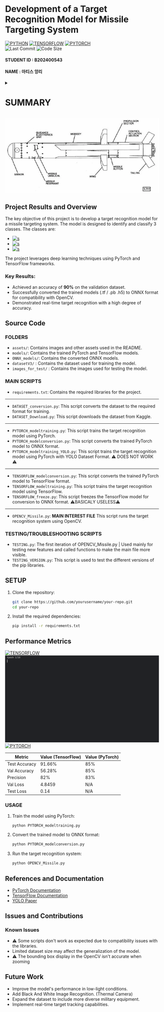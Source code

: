# Development of a Target Recognition Model for Missile Targeting System
<a href='https://github.com/shivamkapasia0' target="_blank"><img alt='PYTHON' src='https://img.shields.io/badge/3.12-100000?style=for-the-badge&logo=PYTHON&logoColor=white&labelColor=3950FF&color=3950FF'/></a>
<a href='https://github.com/shivamkapasia0' target="_blank"><img alt='TENSORFLOW' src='https://img.shields.io/badge/TENSORFLOW-100000?style=for-the-badge&logo=TENSORFLOW&logoColor=white&labelColor=black&color=black'/></a>
<a href='https://github.com/shivamkapasia0' target="_blank"><img alt='PYTORCH' src='https://img.shields.io/badge/PYTORCH-100000?style=for-the-badge&logo=PYTORCH&logoColor=white&labelColor=black&color=black'/></a>
<br>
![Last Commit](https://img.shields.io/github/last-commit/Lasbonbe/KNU_TERM_PROJECT)
![Code Size](https://img.shields.io/github/languages/code-size/Lasbonbe/KNU_TERM_PROJECT)
#### STUDENT ID : B202400543
#### NAME : 마티스 앙리 



<details>
<summary>

# **SUMMARY**

</summary>

- [Project Results and Overview](#project-results-and-overview)
- [Source Code](#source-code)
- [Performance Metrics](#performance-metrics)
- [Installation and Usage](#installation-and-usage)
- [References and Documentation](#references-and-documentation)
- [Issues and Contributions](#issues-and-contributions)
- [Future Work](#future-work)

</details>


![Missile Schema](assets/missileschema.png)

## Project Results and Overview
The key objective of this project is to develop a target recognition model for a missile targeting system. The model is designed to identify and classify 3 classes. 
The classes are:
- <a href='https://github.com/shivamkapasia0' target="_blank"><img alt='s' src='https://img.shields.io/badge/TANK-100000?style=for-the-badge&logo=s&logoColor=white&labelColor=FF0000&color=FF0000'/></a>
- <a href='https://github.com/shivamkapasia0' target="_blank"><img alt='s' src='https://img.shields.io/badge/SPAA (Self Propeled Anti Aircraft Vehicule)-100000?style=for-the-badge&logo=s&logoColor=white&labelColor=DE0CFF&color=DE0CFF'/></a> 
- <a href='https://github.com/shivamkapasia0' target="_blank"><img alt='s' src='https://img.shields.io/badge/MILITARY_VEHICULE (Other Type of military vehicule)-100000?style=for-the-badge&logo=s&logoColor=white&labelColor=FFAC0F&color=FFAC0F'/></a>

The project leverages deep learning techniques using PyTorch and TensorFlow frameworks.

### Key Results:
- Achieved an accuracy of **90%** on the validation dataset.
- Successfully converted the trained models (.tf / .pb .h5) to ONNX format for compatibility with OpenCV.
- Demonstrated real-time target recognition with a high degree of accuracy.

## Source Code

### FOLDERS

- `assets/`: Contains images and other assets used in the README.
- `models/`: Contains the trained PyTorch and TensorFlow models.
- `ONNX_models/`: Contains the converted ONNX models.
- `datasetV3/` : Contains the dataset used for training the model.
- `images_for_test/` : Contains the images used for testing the model.

### MAIN SCRIPTS
- `requirements.txt`: Contains the required libraries for the project.
----
- `DATASET_conversion.py`: This script converts the dataset to the required format for training.
- `DATASET_Download.py`: This script downloads the dataset from Kaggle.
----
- `PYTORCH_modeltraining.py`: This script trains the target recognition model using PyTorch.
- `PYTORCH_modelconversion.py`: This script converts the trained PyTorch model to ONNX format.
- `PYTORCH_modeltraining_YOLO.py`: This script trains the target recognition model using PyTorch with YOLO Dataset Format. ⚠️ DOES NOT WORK ⚠️
----
- `TENSORFLOW_modelconversion.py`: This script converts the trained PyTorch model to TensorFlow format.
- `TENSORFLOW_modeltraining.py`: This script trains the target recognition model using TensorFlow.
- `TENSORFLOW_freeze.py`: This script freezes the TensorFlow model for conversion to ONNX format. ⚠️BASICALY USELESS⚠️
----
- `OPENCV_Missile.py`: **MAIN INTEREST FILE** This script runs the target recognition system using OpenCV.

### TESTING/TROUBLESHOOTING SCRIPTS
- `TESTING.py`: The first iteration of OPENCV_Missile.py | Used mainly for testing new features and called functions to make the main file more visible.
- `TESTING_VERSION.py`: This script is used to test the different versions of the pip libraries.


## SETUP
1. Clone the repository:
    ```sh
    git clone https://github.com/yourusername/your-repo.git
    cd your-repo
    ```

2. Install the required dependencies:
    ```sh
    pip install -r requirements.txt
    ```
   

## Performance Metrics
<a href='https://github.com/shivamkapasia0' target="_blank"><img alt='TENSORFLOW' src='https://img.shields.io/badge/TENSORFLOW-100000?style=for-the-badge&logo=TENSORFLOW&logoColor=white&labelColor=black&color=black'/></a>
<br>
![TENSORFLOW RESULTS](assets/tensor.gif)
<br>
<a href='https://github.com/shivamkapasia0' target="_blank"><img alt='PYTORCH' src='https://img.shields.io/badge/PYTORCH-100000?style=for-the-badge&logo=PYTORCH&logoColor=white&labelColor=black&color=black'/></a>

| Metric        | Value (TensorFlow) | Value (PyTorch) |
|---------------|--------------------|-----------------|
| Test Accuracy | 91.66%             | 85%             |
| Val Accuracy  | 56.28%             | 85%             |
| Precision     | 82%                | 83%             |
| Val Loss      | 4.8459             | N/A             |
| Test Loss     | 0.14               | N/A             |


### USAGE
1. Train the model using PyTorch:
    ```sh
    python PYTORCH_modeltraining.py
    ```

2. Convert the trained model to ONNX format:
    ```sh
    python PYTORCH_modelconversion.py
    ```

3. Run the target recognition system:
    ```sh
    python OPENCV_Missile.py
    ```

## References and Documentation
- [PyTorch Documentation](https://pytorch.org/docs/stable/index.html)
- [TensorFlow Documentation](https://www.tensorflow.org/guide)
- [YOLO Paper](https://arxiv.org/abs/1506.02640)

## Issues and Contributions
### Known Issues
- ⚠️ Some scripts don't work as expected due to compatibility issues with the libraries.
- Limited dataset size may affect the generalization of the model.
- ⚠️ The bounding box display in the OpenCV isn't accurate when zooming


## Future Work
- Improve the model's performance in low-light conditions.
- Add Black And White Image Recognition. (Thermal Camera)
- Expand the dataset to include more diverse military equipment.
- Implement real-time target tracking capabilities.

